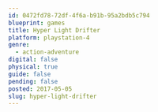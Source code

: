 ```yaml
---
id: 0472fd78-72df-4f6a-b91b-95a2bdb5c794
blueprint: games
title: Hyper Light Drifter
platform: playstation-4
genre:
  - action-adventure
digital: false
physical: true
guide: false
pending: false
posted: 2017-05-05
slug: hyper-light-drifter
---
```

